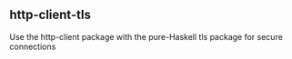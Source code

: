 ## http-client-tls

Use the http-client package with the pure-Haskell tls package for secure
connections
